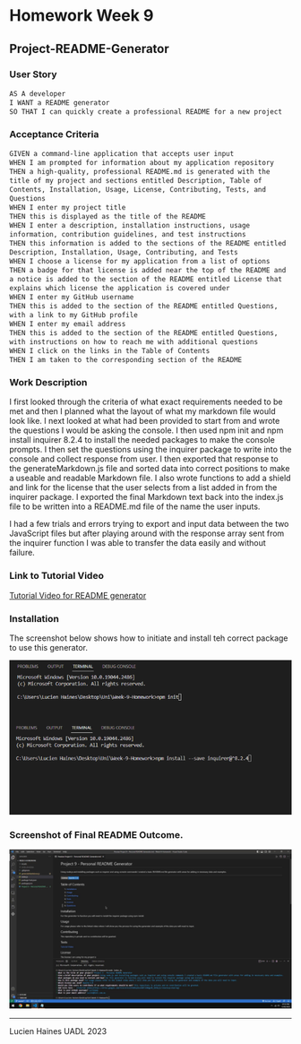 # Homework Week 9
## Project-README-Generator

### User Story
```
AS A developer
I WANT a README generator
SO THAT I can quickly create a professional README for a new project
```

### Acceptance Criteria
```
GIVEN a command-line application that accepts user input
WHEN I am prompted for information about my application repository
THEN a high-quality, professional README.md is generated with the title of my project and sections entitled Description, Table of Contents, Installation, Usage, License, Contributing, Tests, and Questions
WHEN I enter my project title
THEN this is displayed as the title of the README
WHEN I enter a description, installation instructions, usage information, contribution guidelines, and test instructions
THEN this information is added to the sections of the README entitled Description, Installation, Usage, Contributing, and Tests
WHEN I choose a license for my application from a list of options
THEN a badge for that license is added near the top of the README and a notice is added to the section of the README entitled License that explains which license the application is covered under
WHEN I enter my GitHub username
THEN this is added to the section of the README entitled Questions, with a link to my GitHub profile
WHEN I enter my email address
THEN this is added to the section of the README entitled Questions, with instructions on how to reach me with additional questions
WHEN I click on the links in the Table of Contents
THEN I am taken to the corresponding section of the README
```
### Work Description
I first looked through the criteria of what exact requirements needed to be met and then I planned what the layout of what my markdown file would look like. I next looked at what had been provided to start from and wrote the questions I would be asking the console. I then used npm init and npm install inquirer 8.2.4 to install the needed packages to make the console prompts. I then set the questions using the inquirer package to write into the console and collect response from user. I then exported that response to the generateMarkdown.js file and sorted data into correct positions to make a useable and readable Markdown file. I also wrote functions to add a shield and link for the license that the user selects from a list added in from the inquirer package. I exported the final Markdown text back into the index.js file to be written into a README.md file of the name the user inputs.

I had a few trials and errors trying to export and input data between the two JavaScript files but after playing around with the response array sent from the inquirer function I was able to transfer the data easily and without failure.

### Link to Tutorial Video
[Tutorial Video for README generator](https://drive.google.com/file/d/1cO798tf2ILP1Y_plhfxkb03s785l0OPs/view?usp=sharing)

### Installation
The screenshot below shows how to initiate and install teh correct package to use this generator.

![](./Assets/Project%209%20install%20Screenshot.png)

### Screenshot of Final README Outcome.

![Project README Generator](./Assets/Project%209%20Screenshot.png)

---
Lucien Haines UADL 2023